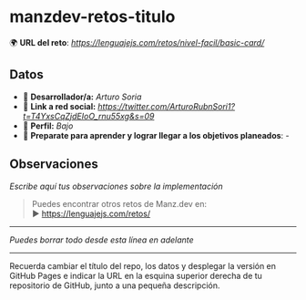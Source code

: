 # manzdev-retos-titulo

🌍 **URL del reto**: *https://lenguajejs.com/retos/nivel-facil/basic-card/*

## Datos

- 🦄 **Desarrollador/a:** *Arturo Soria*
- 🐇 **Link a red social:** *https://twitter.com/ArturoRubnSori1?t=T4YxsCqZjdEIoO_rnu55xg&s=09*
- 🦾 **Perfil:** *Bajo*
- 💬 **Preparate para aprender y lograr llegar a los objetivos planeados**: *-*

## Observaciones

*Escribe aquí tus observaciones sobre la implementación*

> Puedes encontrar otros retos de Manz.dev en: <br>▶ https://lenguajejs.com/retos/

---
*Puedes borrar todo desde esta línea en adelante*

---

Recuerda cambiar el título del repo, los datos y desplegar la versión en GitHub Pages e indicar la URL en la esquina superior derecha de tu repositorio de GitHub, junto a una pequeña descripción.
